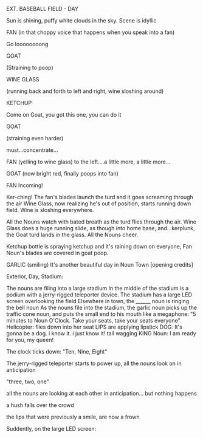 EXT. BASEBALL FIELD - DAY

Sun is shining, puffy white clouds in the sky. Scene is idyllic

FAN
(in that choppy voice that happens when you speak into a fan)

Go loooooooong

GOAT

(Straining to poop)

WINE GLASS

(running back and forth to left and right, wine sloshing around)

KETCHUP

Come on Goat, you got this one, you can do it

GOAT

(straining even harder)

must...concentrate...

FAN
(yelling to wine glass)
to the left....a little more, a little more...

GOAT
(now bright red, finally poops into fan)

FAN
Incoming!

Ker-ching! The fan's blades launch the turd and it goes screaming through the air
Wine Glass, now realizing he's out of position, starts running down field. Wine is sloshing everywhere.

All the Nouns watch with bated breath as the turd flies through the air. Wine Glass does a huge running slide, as though into home base, and...kerplunk, the Goat turd lands in the glass. All the Nouns cheer.

Ketchup bottle is spraying ketchup and it's raining down on everyone, Fan Noun's blades are covered in goat poop.

GARLIC
(smiling)
It's another beautiful day in Noun Town
[opening credits]


Exterior, Day, Stadium:

The nouns are filing into a large stadium
In the middle of the stadium is a podium with a jerry-rigged teleporter device. The stadium has a large LED screen overlooking the field
Elsewhere in town, the ______ noun is ringing the bell noun 
As the nouns file into the stadium, the garlic noun picks up the traffic cone noun, and puts the small end to his mouth like a megaphone:
"5 minutes to Noun O'Clock. Take your seats, take your seats everyone"
Helicopter: flies down into her seat
LIPS are applying lipstick
DOG: It's gonna be a dog. i know it. i just know it! tail wagging
KING Noun: I am ready for you, my queen!

The clock ticks down:
"Ten, Nine, Eight"

The jerry-rigged teleporter starts to power up, all the nouns look on in anticipation

"three, two, one"

all the nouns are looking at each other in anticipation...
but nothing happens

a hush falls over the crowd

the lips that were previously a smile, are now a frown

Suddently, on the large LED screen:












